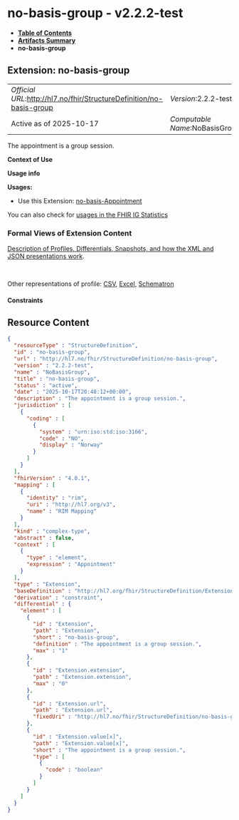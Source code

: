 # no-basis-group - v2.2.2-test

* [**Table of Contents**](toc.md)
* [**Artifacts Summary**](artifacts.md)
* **no-basis-group**

## Extension: no-basis-group 

| | |
| :--- | :--- |
| *Official URL*:http://hl7.no/fhir/StructureDefinition/no-basis-group | *Version*:2.2.2-test |
| Active as of 2025-10-17 | *Computable Name*:NoBasisGroup |

The appointment is a group session.

**Context of Use**

**Usage info**

**Usages:**

* Use this Extension: [no-basis-Appointment](StructureDefinition-no-basis-Appointment.md)

You can also check for [usages in the FHIR IG Statistics](https://packages2.fhir.org/xig/hl7.fhir.no.basis|current/StructureDefinition/no-basis-group)

### Formal Views of Extension Content

 [Description of Profiles, Differentials, Snapshots, and how the XML and JSON presentations work](http://build.fhir.org/ig/FHIR/ig-guidance/readingIgs.html#structure-definitions). 

 

Other representations of profile: [CSV](StructureDefinition-no-basis-group.csv), [Excel](StructureDefinition-no-basis-group.xlsx), [Schematron](StructureDefinition-no-basis-group.sch) 

#### Constraints



## Resource Content

```json
{
  "resourceType" : "StructureDefinition",
  "id" : "no-basis-group",
  "url" : "http://hl7.no/fhir/StructureDefinition/no-basis-group",
  "version" : "2.2.2-test",
  "name" : "NoBasisGroup",
  "title" : "no-basis-group",
  "status" : "active",
  "date" : "2025-10-17T20:48:12+00:00",
  "description" : "The appointment is a group session.",
  "jurisdiction" : [
    {
      "coding" : [
        {
          "system" : "urn:iso:std:iso:3166",
          "code" : "NO",
          "display" : "Norway"
        }
      ]
    }
  ],
  "fhirVersion" : "4.0.1",
  "mapping" : [
    {
      "identity" : "rim",
      "uri" : "http://hl7.org/v3",
      "name" : "RIM Mapping"
    }
  ],
  "kind" : "complex-type",
  "abstract" : false,
  "context" : [
    {
      "type" : "element",
      "expression" : "Appointment"
    }
  ],
  "type" : "Extension",
  "baseDefinition" : "http://hl7.org/fhir/StructureDefinition/Extension",
  "derivation" : "constraint",
  "differential" : {
    "element" : [
      {
        "id" : "Extension",
        "path" : "Extension",
        "short" : "no-basis-group",
        "definition" : "The appointment is a group session.",
        "max" : "1"
      },
      {
        "id" : "Extension.extension",
        "path" : "Extension.extension",
        "max" : "0"
      },
      {
        "id" : "Extension.url",
        "path" : "Extension.url",
        "fixedUri" : "http://hl7.no/fhir/StructureDefinition/no-basis-group"
      },
      {
        "id" : "Extension.value[x]",
        "path" : "Extension.value[x]",
        "short" : "The appointment is a group session.",
        "type" : [
          {
            "code" : "boolean"
          }
        ]
      }
    ]
  }
}

```
